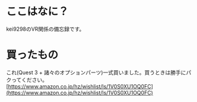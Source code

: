# ここはなに？
kei9298のVR関係の備忘録です。

# 買ったもの
これ(Quest 3 + 諸々のオプションパーツ)一式買いました。買うときは勝手にパクってください。  
[https://www.amazon.co.jp/hz/wishlist/ls/1V0S0XU1OQ0FC](https://www.amazon.co.jp/hz/wishlist/ls/1V0S0XU1OQ0FC)
